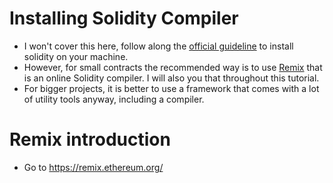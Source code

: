 # Installing Solidity Compiler

- I won't cover this here, follow along the [official guideline](https://docs.soliditylang.org/en/v0.8.21/installing-solidity.html) to install solidity on your machine.
- However, for small contracts the recommended way is to use [Remix](https://remix.ethereum.org/) that is an online Solidity compiler. I will also you that throughout this tutorial.
- For bigger projects, it is better to use a framework that comes with a lot of utility tools anyway, including a compiler.

# Remix introduction

- Go to https://remix.ethereum.org/